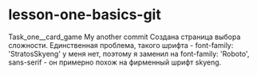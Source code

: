 # lesson-one-basics-git
Task_one__card_game
My another commit
Создана страница выбора сложности. Единственная проблема, такого шрифта - font-family: 'StratosSkyeng' у меня нет, поэтому я заменил на font-family: 'Roboto', sans-serif - он примерно похож на фирменный шрифт skyeng.